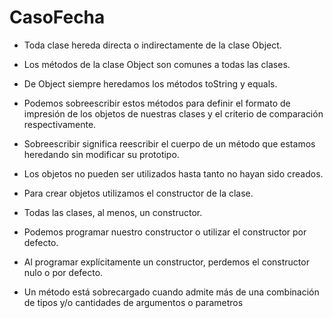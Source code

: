 # CasoFecha

- Toda clase hereda directa o indirectamente de la clase Object.
- Los métodos de la clase Object son comunes a todas las clases.
- De Object siempre heredamos los métodos toString y equals.
- Podemos sobreescribir estos métodos para definir el formato de impresión de los objetos de nuestras clases y el criterio de comparación respectivamente.
- Sobreescribir significa reescribir el cuerpo de un método que estamos heredando sin modificar su prototipo.
- Los objetos no pueden ser utilizados hasta tanto no hayan sido creados.
- Para crear objetos utilizamos el constructor de la clase.
- Todas las clases, al menos, un constructor.
- Podemos programar nuestro constructor o utilizar el constructor por defecto.
- Al programar explícitamente un constructor, perdemos el constructor nulo o por defecto.

- Un método está sobrecargado cuando admite más de una combinación de tipos y/o cantidades de argumentos o parametros